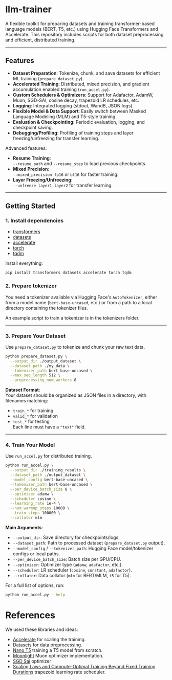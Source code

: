 # llm-trainer

A flexible toolkit for preparing datasets and training transformer-based language models (BERT, T5, etc.) using Hugging Face Transformers and Accelerate. This repository includes scripts for both dataset preprocessing and efficient, distributed training.

---

## Features

- **Dataset Preparation**: Tokenize, chunk, and save datasets for efficient ML training (`prepare_dataset.py`).
- **Accelerated Training**: Distributed, mixed precision, and gradient accumulation enabled training (`run_accel.py`).
- **Custom Schedulers & Optimizers**: Support for Adafactor, AdamW, Muon, SGD-SAI, cosine decay, trapezoid LR schedules, etc.
- **Logging**: Integrated logging (stdout, WandB, JSON logs).
- **Flexible Model & Data Support**: Easily switch between Masked Language Modeling (MLM) and T5-style training.
- **Evaluation & Checkpointing**: Periodic evaluation, logging, and checkpoint saving.
- **Debugging/Profiling**: Profiling of training steps and layer freezing/unfreezing for transfer learning.

Advanced features:

- **Resume Training**:  
  `--resume_path` and `--resume_step` to load previous checkpoints.
- **Mixed Precision**:  
  `--mixed_precision fp16` or `bf16` for faster training.
- **Layer Freezing/Unfreezing**:  
  `--unfreeze layer1,layer2` for transfer learning.

---

## Getting Started


### 1. Install dependencies

- [transformers](https://github.com/huggingface/transformers)
- [datasets](https://github.com/huggingface/datasets)
- [accelerate](https://github.com/huggingface/accelerate)
- [torch](https://pytorch.org/)
- [tqdm](https://github.com/tqdm/tqdm)

Install everything:
```bash
pip install transformers datasets accelerate torch tqdm
```

### 2. Prepare tokenizer

You need a tokenizer available via Hugging Face's `AutoTokenizer`, either from a model name (`bert-base-uncased`, etc.) or from a path to a local directory containing the tokenizer files.

An example script to train a tokenizer is in the tokenizers folder.

---

### 3. Prepare Your Dataset

Use `prepare_dataset.py` to tokenize and chunk your raw text data.

```bash
python prepare_dataset.py \
  --output_dir ./output_dataset \
  --dataset_path ./my_data \
  --tokenizer_path bert-base-uncased \
  --max_seq_length 512 \
  --preprocessing_num_workers 8
```

**Dataset Format**:  
Your dataset should be organized as JSON files in a directory, with filenames matching:  
- `train_*` for training  
- `valid_*` for validation  
- `test_*` for testing  
Each line must have a `"text"` field.

---

### 4. Train Your Model

Use `run_accel.py` for distributed training.

```bash
python run_accel.py \
  --output_dir ./training_results \
  --dataset_path ./output_dataset \
  --model_config bert-base-uncased \
  --tokenizer_path bert-base-uncased \
  --per_device_batch_size 8 \
  --optimizer adamw \
  --scheduler cosine \
  --learning_rate 1e-4 \
  --num_warmup_steps 10000 \
  --train_steps 100000 \
  --collator mlm
```

**Main Arguments**:
- `--output_dir`: Save directory for checkpoints/logs.
- `--dataset_path`: Path to processed dataset (`prepare_dataset.py` output).
- `--model_config` / `--tokenizer_path`: Hugging Face model/tokenizer configs or local paths.
- `--per_device_batch_size`: Batch size per GPU/CPU.
- `--optimizer`: Optimizer type (`adamw`, `adafactor`, etc.).
- `--scheduler`: LR scheduler (`cosine`, `constant`, `adafactor`).
- `--collator`: Data collator (`mlm` for BERT/MLM, `t5` for T5).

For a full list of options, run:
```bash
python run_accel.py --help
```


# References

We used these libraries and ideas:

- [Accelerate](https://github.com/huggingface/accelerate) for scaling the training.
- [Datasets](https://github.com/huggingface/datasets) for data preprocessing.
- [Nano T5](https://github.com/PiotrNawrot/nanoT5) training a T5 model from scratch.
- [Moonlight](https://github.com/MoonshotAI/Moonlight) Muon optimizer implementation.
- [SGD Sai](https://github.com/AnonymousAlethiometer/SGD_SaI/) optimizer
- [Scaling Laws and Compute-Optimal Training Beyond Fixed Training Durations](https://arxiv.org/abs/2405.18392) trapezoid learning rate scheduler.


